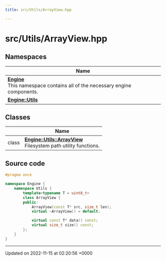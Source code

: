 ```yaml
---
title: src/Utils/ArrayView.hpp

---
```


# src/Utils/ArrayView.hpp



## Namespaces

| Name           |
| -------------- |
| **[Engine](/namespaces/namespaceEngine.md)** <br>This namespace contains all of the necessary engine components.  |
| **[Engine::Utils](/namespaces/namespaceEngine_1_1Utils.md)**  |

## Classes

|                | Name           |
| -------------- | -------------- |
| class | **[Engine::Utils::ArrayView](/classes/classEngine_1_1Utils_1_1ArrayView.md)** <br>Filesystem path utility functions.  |




## Source code

```cpp
#pragma once

namespace Engine {
    namespace Utils {
        template<typename T = uint8_t>
        class ArrayView {
        public:
            ArrayView(const T* src, size_t len);
            virtual ~ArrayView() = default;

            virtual const T* data() const;
            virtual size_t size() const;
        };
    }
}
```


-------------------------------

Updated on 2022-11-15 at 02:20:56 +0000
